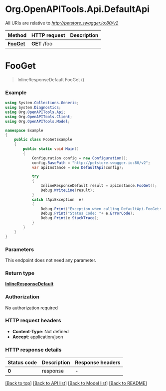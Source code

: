 # Org.OpenAPITools.Api.DefaultApi

All URIs are relative to *http://petstore.swagger.io:80/v2*

Method | HTTP request | Description
------------- | ------------- | -------------
[**FooGet**](DefaultApi.md#fooget) | **GET** /foo | 


<a name="fooget"></a>
# **FooGet**
> InlineResponseDefault FooGet ()



### Example
```csharp
using System.Collections.Generic;
using System.Diagnostics;
using Org.OpenAPITools.Api;
using Org.OpenAPITools.Client;
using Org.OpenAPITools.Model;

namespace Example
{
    public class FooGetExample
    {
        public static void Main()
        {
            Configuration config = new Configuration();
            config.BasePath = "http://petstore.swagger.io:80/v2";
            var apiInstance = new DefaultApi(config);

            try
            {
                InlineResponseDefault result = apiInstance.FooGet();
                Debug.WriteLine(result);
            }
            catch (ApiException  e)
            {
                Debug.Print("Exception when calling DefaultApi.FooGet: " + e.Message );
                Debug.Print("Status Code: "+ e.ErrorCode);
                Debug.Print(e.StackTrace);
            }
        }
    }
}
```

### Parameters
This endpoint does not need any parameter.

### Return type

[**InlineResponseDefault**](InlineResponseDefault.md)

### Authorization

No authorization required

### HTTP request headers

 - **Content-Type**: Not defined
 - **Accept**: application/json


### HTTP response details
| Status code | Description | Response headers |
|-------------|-------------|------------------|
| **0** | response |  -  |

[[Back to top]](#) [[Back to API list]](../README.md#documentation-for-api-endpoints) [[Back to Model list]](../README.md#documentation-for-models) [[Back to README]](../README.md)


